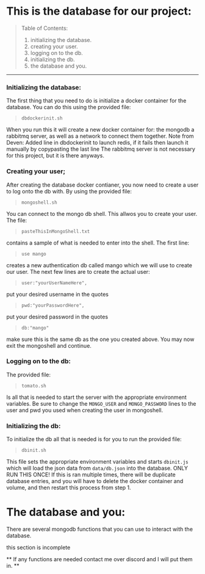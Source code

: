 # This is the database for our project:
>Table of Contents:
>1. initializing the database.
>2. creating your user.
>3. logging on to the db.
>4. initializing the db.
>5. the database and you.
---
### Initializing the database:
The first thing that you need to do is initialize a docker container
for the database. You can do this using the provided file:

>`dbdockerinit.sh`

When you run this it will create a new docker container for: the mongodb
a rabbitmq server, as well as a network to connect them together.
Note from Deven: Added line in dbdockerinit to launch redis, if it fails then launch it manually by copypasting the last line
The rabbitmq server is not necessary for this project, but it is there
anyways.
### Creating your user;
After creating the database docker contianer, you now need to create a user
to log onto the db with. By using the provided file:

>`mongoshell.sh`

You can connect to the mongo db shell. This allwos you to create your user.
The file:

>`pasteThisInMongoShell.txt`

contains a sample of what is needed to enter into the shell.
The first line:

>`use mango`

creates a new authentication db called mango which we will use to create our user.
The next few lines are to create the actual user:

>`user:"yourUserNameHere",`

put your desired username in the quotes 

>`pwd:"yourPasswordHere",`

put your desired password in the quotes

>`db:"mango"`

make sure this is the same db as the one you created above.
You may now exit the mongoshell and continue.
### Logging on to the db:
The provided file:

>`tomato.sh`

Is all that is needed to start the server with the appropriate environment variables. Be sure to change the `MONGO_USER` and `MONGO_PASSWORD` lines to the user and pwd you used when creating the user in mongoshell.
### Initializing the db:
To initialize the db all that is needed is for you to run the provided file:

>`dbinit.sh`

This file sets the appropriate environment variables and starts `dbinit.js` which will load the json data from `data/db.json` into the database. ONLY RUN THIS ONCE! If this is ran multiple times, there will be duplicate database entries, and you will have to delete the docker container and volume, and then restart this process from step 1.
# The database and you:
There are several mongodb functions that you can use to interact with the database.

this section is incomplete

** If any functions are needed contact me over discord and I will put them in. **